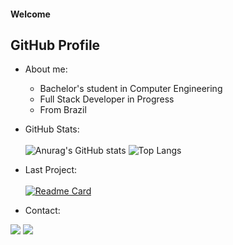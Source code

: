 <h4>Welcome</h4>
<h2>GitHub Profile</h2>

- About me:
  - Bachelor's student in Computer Engineering
  - Full Stack Developer in Progress
  - From Brazil
 
- GitHub Stats:<br><br>
![Anurag's GitHub stats](https://github-readme-stats.vercel.app/api?username=MatheusCDias&show_icons=true&bg_color=0D0D0D&border_color=222222&text_color=EAEAEA&title_color=58A1DA&icon_color=84D1DD&border_radius=8)
![Top Langs](https://github-readme-stats.vercel.app/api/top-langs/?username=MatheusCDias&layout=compact&bg_color=0D0D0D&border_color=222222&text_color=EAEAEA&title_color=58A1DA&icon_color=84D1DD&border_radius=8)

- Last Project:<br><br>
[![Readme Card](https://github-readme-stats.vercel.app/api/pin/?username=MatheusCDias&repo=Platformer_Game&bg_color=0D0D0D&border_color=222222&text_color=EAEAEA&title_color=58A1DA&icon_color=84D1DD&border_radius=8)](https://github.com/MatheusCDias/Platformer_Game)

- Contact:
<div> 
  <a href="https://www.linkedin.com/in/matheus-costa-dias/" target="_blank"><img src="https://img.shields.io/badge/-LinkedIn-%230077B5?style=for-the-badge&logo=linkedin&logoColor=white" target="_blank"></a> 
  <a href="mailto:matheuscdias2014@gmail.com"><img src="https://img.shields.io/badge/-Gmail-%23333?style=for-the-badge&logo=gmail&logoColor=white" target="_blank"></a>
</div>

